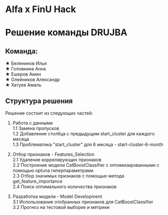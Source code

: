# Alfa x FinU Hack
# Решение команды DRUJBA

## Команда:

★ Белянинов Илья  
★ Головкина Анна  
★ Ешеров Амин  
★ Олейников Александр  
★ Хатуев Амаль  


## Структура решения

Решение состоит из следующих частей:
1) Работа с данными  
  1.1 Замена пропусков  
  1.2 Добавление столбца с предыдущим start_cluster для каждого месяца  
  1.3 Проблематика "start_cluster" для 6 месяца - start-cluster-6-month

2) Отбор признаков - Features_Selection  
  2.1 Удаление коррелирующих признаков  
  2.2 Построение модели CatBoostClassifier c оптимизированными с помощью optuna гиперпараметрами  
  2.3 Отбор значимых признаков с помощью метода get_feature_importance  
  2.4 Поиск оптимального количества признаков
3) Разработка модели - Model Development  
  3.1 Использование отобранных признаков для CatBoostClassifier  
  3.2 Прогноз на тестовой выборке и метрики 

